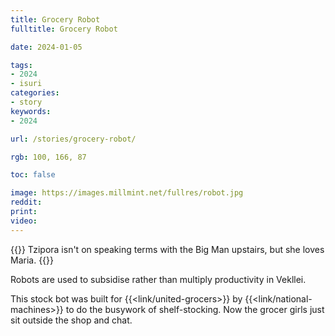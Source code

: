 ```yaml
---
title: Grocery Robot
fulltitle: Grocery Robot

date: 2024-01-05

tags:
- 2024
- isuri
categories:
- story
keywords:
- 2024

url: /stories/grocery-robot/

rgb: 100, 166, 87

toc: false

image: https://images.millmint.net/fullres/robot.jpg
reddit:
print:
video:
---
```

{{<note caption>}}
Tzipora isn't on speaking terms with the Big Man upstairs, but she loves Maria.
{{</note>}}

Robots are used to subsidise rather than multiply productivity in Vekllei.

This stock bot was built for {{<link/united-grocers>}} by {{<link/national-machines>}} to do the busywork of shelf-stocking. Now the grocer girls just sit outside the shop and chat.